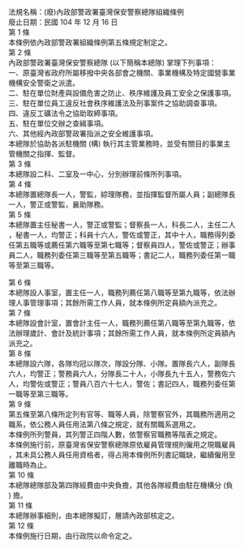 法規名稱：(廢)內政部警政署臺灣保安警察總隊組織條例  
廢止日期：民國 104 年 12 月 16 日  
第 1 條  
本條例依內政部警政署組織條例第五條規定制定之。  
第 2 條  
內政部警政署臺灣保安警察總隊 (以下簡稱本總隊) 掌理下列事項：  
一、原臺灣省政府所屬移撥中央各部會之機關、事業機構及特定國營事業  
機構安全警衛之派遣。  
二、駐在單位財產與設備危害之防止、秩序維護及員工安全之保護事項。  
三、駐在單位員工違反社會秩序維護法及刑事案件之協助調查事項。  
四、違反工礦法令之協助取締事項。  
五、駐在單位交辦之查緝事項。  
六、其他經內政部警政署指派之安全維護事項。  
本總隊於協助各派駐機關 (構) 執行其主管業務時，並受有關目的事業主  
管機關之指揮、監督。  
第 3 條  
本總隊設二科、二室及一中心，分別辦理前條所列事項。  
第 4 條  
本總隊置總隊長一人，警監，綜理隊務，並指揮監督所屬人員；副總隊長  
一人，警正或警監，襄助隊務。  
第 5 條  
本總隊置主任秘書一人，警正或警監；督察長一人，科長二人，主任二人  
，秘書一人，均警正；科員十六人，警佐或警正，其中十人，職務得列委  
任第五職等或薦任第六職等至第七職等；督察員四人，警佐或警正；辦事  
員二人，職務列委任第三職等至第五職等；書記二人，職務列委任第一職  
等至第三職等。  


第 6 條  
本總隊設人事室，置主任一人，職務列薦任第八職等至第九職等，依法辦  
理人事管理事項；其餘所需工作人員，就本條例所定員額內派充之。  
第 7 條  
本總隊設會計室，置會計主任一人，職務列薦任第八職等至第九職等，依  
法辦理歲計、會計及統計事項；其餘所需工作人員，就本條例所定員額內  
派充之。  
第 8 條  
本總隊設六隊，各隊均冠以隊次，隊設分隊、小隊。置隊長六人，副隊長  
六人，均警正；警務員六人，分隊長二十人，小隊長九十五人，警務佐六  
人，均警佐或警正；警員八百六十七人，警佐；書記四人，職務列委任第  
一職等至第三職等。  
第 9 條  
第五條至第八條所定列有官等、職等人員，除警察官外，其職務所適用之  
職系，依公務人員任用法第八條之規定，就有關職系選用之。  
本條例所列警員，其列警正四階人數，依警察官職務等階表之規定。  
本條例施行前，原臺灣省保安警察總隊原依雇員管理規則僱用之現職雇員  
，其未具公務人員任用資格者，得占用本條例所列書記職缺，繼續僱用至  
離職時為止。  
第 10 條  
本總隊總隊部及第四隊經費由中央負擔，其他各隊經費由駐在機構分 (負  
) 擔。  
第 11 條  
本總隊辦事細則，由本總隊擬訂，層請內政部核定之。  
第 12 條  
本條例施行日期，由行政院以命令定之。  


